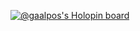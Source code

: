 [![@gaalpos's Holopin board](https://holopin.io/api/user/board?user=gaalpos)](https://holopin.io/@gaalpos)

